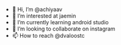 - 👋 Hi, I’m @achiyaav
- 👀 I’m interested at jaemin
- 🌱 I’m currently learning android studio
- 💞️ I’m looking to collaborate on instagram
- 📫 How to reach @dvaloostc

<!---
achiyaav/achiyaav is a ✨ special ✨ repository because its `README.md` (this file) appears on your GitHub profile.
You can click the Preview link to take a look at your changes.
--->
